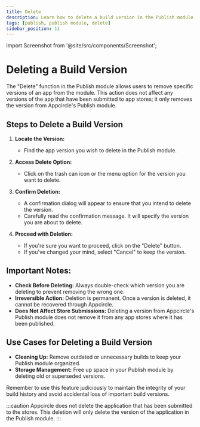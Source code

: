 ```yaml
---
title: Delete
description: Learn how to delete a build version in the Publish module of Appcircle
tags: [publish, publish module, delete]
sidebar_position: 11
---
```


import Screenshot from '@site/src/components/Screenshot';

# Deleting a Build Version

The "Delete" function in the Publish module allows users to remove specific versions of an app from the module. This action does not affect any versions of the app that have been submitted to app stores; it only removes the version from Appcircle's Publish module.

<Screenshot url='https://cdn.appcircle.io/docs/assets/be-3857-pub6.png' />

## Steps to Delete a Build Version

1. **Locate the Version:**

   - Find the app version you wish to delete in the Publish module.

2. **Access Delete Option:**

   - Click on the trash can icon or the menu option for the version you want to delete.

3. **Confirm Deletion:**

   - A confirmation dialog will appear to ensure that you intend to delete the version.
   - Carefully read the confirmation message. It will specify the version you are about to delete.

4. **Proceed with Deletion:**
   - If you're sure you want to proceed, click on the "Delete" button.
   - If you've changed your mind, select "Cancel" to keep the version.

## Important Notes:

- **Check Before Deleting:** Always double-check which version you are deleting to prevent removing the wrong one.
- **Irreversible Action:** Deletion is permanent. Once a version is deleted, it cannot be recovered through Appcircle.
- **Does Not Affect Store Submissions:** Deleting a version from Appcircle's Publish module does not remove it from any app stores where it has been published.

## Use Cases for Deleting a Build Version

- **Cleaning Up:** Remove outdated or unnecessary builds to keep your Publish module organized.
- **Storage Management:** Free up space in your Publish module by deleting old or superseded versions.

Remember to use this feature judiciously to maintain the integrity of your build history and avoid accidental loss of important build versions.

:::caution
Appcircle does not delete the application that has been submitted to the stores. This deletion will only delete the version of the application in the Publish module.
:::

